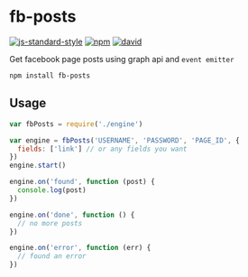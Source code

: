 # fb-posts

[![js-standard-style](https://img.shields.io/badge/code%20style-standard-brightgreen.svg?style=flat)](https://github.com/feross/standard)
[![npm](https://img.shields.io/npm/v/fb-posts.svg)](https://www.npmjs.com/package/fb-posts)
[![david](https://david-dm.org/davidyen1124/fb-posts.svg)](https://david-dm.org/davidyen1124/fb-posts)

Get facebook page posts using graph api and `event emitter`

```
npm install fb-posts
```

## Usage

```javascript
var fbPosts = require('./engine')

var engine = fbPosts('USERNAME', 'PASSWORD', 'PAGE_ID', {
  fields: ['link'] // or any fields you want
})
engine.start()

engine.on('found', function (post) {
  console.log(post)
})

engine.on('done', function () {
  // no more posts
})

engine.on('error', function (err) {
  // found an error
})

```
